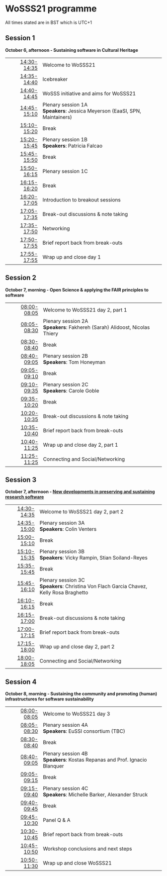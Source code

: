 # WoSSS21 programme
All times stated are in BST which is UTC+1
## Session 1
**October 6, afternoon - Sustaining software in Cultural Heritage**

|   |   |
|--:|---|
| [14:30-14:35](https://arewemeetingyet.com/London/2021-10-06/14:30)| Welcome to WoSSS21 |
| [14:35-14:40](https://arewemeetingyet.com/London/2021-10-06/14:35)| Icebreaker |
| [14:40-14:45](https://arewemeetingyet.com/London/2021-10-06/14:40)| WoSSS initiative and aims for WoSSS21  |
| [14:45-15:10](https://arewemeetingyet.com/London/2021-10-06/14:45)| Plenary session 1A<br> **Speakers**: Jessica Meyerson (EaaSI, SPN, Maintainers) |
| [15:10-15:20](https://arewemeetingyet.com/London/2021-10-06/15:10)| Break |
| [15:20-15:45](https://arewemeetingyet.com/London/2021-10-06/15:20)| Plenary session 1B<br> **Speakers**: Patricia Falcao |
| [15:45-15:50](https://arewemeetingyet.com/London/2021-10-06/15:45)| Break  |
| [15:50-16:15](https://arewemeetingyet.com/London/2021-10-06/15:50)| Plenary session 1C |
| [16:15-16:20](https://arewemeetingyet.com/London/2021-10-06/16:15)| Break  |
| [16:20-17:05](https://arewemeetingyet.com/London/2021-10-06/16:20)| Introduction to breakout sessions  |
| [17:05-17:35](https://arewemeetingyet.com/London/2021-10-06/17:05)| Break-out discussions & note taking |
| [17:35-17:50](https://arewemeetingyet.com/London/2021-10-06/17:35)| Networking |
| [17:50-17:55](https://arewemeetingyet.com/London/2021-10-06/17:50)| Brief report back from break-outs |
| [17:55-17:55](https://arewemeetingyet.com/London/2021-10-06/17:55)| Wrap up and close day 1 |

## Session 2
**October 7, morning - Open Science & applying the FAIR principles to software**

|   |   |
|--:|---|
| [08:00-08:05](https://arewemeetingyet.com/London/2021-10-06/08:00)| Welcome to WoSSS21 day 2, part 1 |
| [08:05-08:30](https://arewemeetingyet.com/London/2021-10-06/08:05)| Plenary session 2A<br> **Speakers**: Fakhereh (Sarah) Alidoost, Nicolas Thiery |
| [08:30-08:40](https://arewemeetingyet.com/London/2021-10-06/08:30)| Break |
| [08:40-09:05](https://arewemeetingyet.com/London/2021-10-06/08:40)| Plenary session 2B<br> **Speakers**: Tom Honeyman |
| [09:05-09:10](https://arewemeetingyet.com/London/2021-10-06/09:05)| Break  |
| [09:10-09:35](https://arewemeetingyet.com/London/2021-10-06/09:10)| Plenary session 2C<br> **Speakers**: Carole Goble |
| [09:35-10:20](https://arewemeetingyet.com/London/2021-10-06/09:35)| Break  |
| [10:20-10:35](https://arewemeetingyet.com/London/2021-10-06/10:20)| Break-out discussions & note taking |
| [10:35-10:40](https://arewemeetingyet.com/London/2021-10-06/10:35)| Brief report back from break-outs |
| [10:40-11:25](https://arewemeetingyet.com/London/2021-10-06/10:40)| Wrap up and close day 2, part 1 |
| [11:25-11:25](https://arewemeetingyet.com/London/2021-10-06/11:25)| Connecting and Social/Networking |

## Session 3
**October 7, afternoon - [New developments in preserving and sustaining research software](/wosss21/abstracts#session-3)**

|   |   |
|--:|---|
| [14:30-14:35](https://arewemeetingyet.com/London/2021-10-06/14:30)| Welcome to WoSSS21 day 2, part 2 |
| [14:35-15:00](https://arewemeetingyet.com/London/2021-10-06/14:35)| Plenary session 3A<br> **Speakers**: Colin Venters |
| [15:00-15:10](https://arewemeetingyet.com/London/2021-10-06/15:00)| Break |
| [15:10-15:35](https://arewemeetingyet.com/London/2021-10-06/15:10)| Plenary session 3B<br> **Speakers**: Vicky Rampin, Stian Soiland-Reyes |
| [15:35-15:45](https://arewemeetingyet.com/London/2021-10-06/15:35)| Break  |
| [15:45-16:10](https://arewemeetingyet.com/London/2021-10-06/15:45)| Plenary session 3C<br> **Speakers**: Christina Von Flach Garcia Chavez, Kelly Rosa Braghetto |
| [16:10-16:15](https://arewemeetingyet.com/London/2021-10-06/16:10)| Break  |
| [16:15-17:00](https://arewemeetingyet.com/London/2021-10-06/16:15)| Break-out discussions & note taking |
| [17:00-17:15](https://arewemeetingyet.com/London/2021-10-06/17:00)| Brief report back from break-outs |
| [17:15-18:00](https://arewemeetingyet.com/London/2021-10-06/17:15)| Wrap up and close day 2, part 2 |
| [18:00-18:05](https://arewemeetingyet.com/London/2021-10-06/18:00)| Connecting and Social/Networking |

## Session 4
**October 8, morning - Sustaining the community and promoting (human) infrastructures for software sustainability**

|   |   |
|--:|---|
| [08:00-08:05](https://arewemeetingyet.com/London/2021-10-06/08:00)| Welcome to WoSSS21 day 3 |
| [08:05-08:30](https://arewemeetingyet.com/London/2021-10-06/08:05)| Plenary session 4A<br> **Speakers**: EuSSI consortium (TBC) |
| [08:30-08:40](https://arewemeetingyet.com/London/2021-10-06/08:30)| Break |
| [08:40-09:05](https://arewemeetingyet.com/London/2021-10-06/08:40)| Plenary session 4B<br> **Speakers**: Kostas Repanas and Prof. Ignacio Blanquer |
| [09:05-09:15](https://arewemeetingyet.com/London/2021-10-06/09:05)| Break  |
| [09:15-09:40](https://arewemeetingyet.com/London/2021-10-06/09:15)| Plenary session 4C<br> **Speakers**: Michelle Barker, Alexander Struck |
| [09:40-09:45](https://arewemeetingyet.com/London/2021-10-06/09:40)| Break  |
| [09:45-10:30](https://arewemeetingyet.com/London/2021-10-06/09:45)| Panel Q & A |
| [10:30-10:45](https://arewemeetingyet.com/London/2021-10-06/10:30)| Brief report back from break-outs |
| [10:45-10:50](https://arewemeetingyet.com/London/2021-10-06/10:45)| Workshop conclusions and next steps |
| [10:50-11:30](https://arewemeetingyet.com/London/2021-10-06/10:50)| Wrap up and close WoSSS21 |
